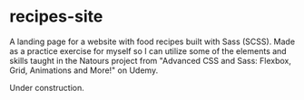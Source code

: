 # recipes-site

A landing page for a website with food recipes built with Sass (SCSS). Made as a practice exercise for myself so I can utilize some of the elements and skills taught in the Natours project from "Advanced CSS and Sass: Flexbox, Grid, Animations and More!" on Udemy.

Under construction.
